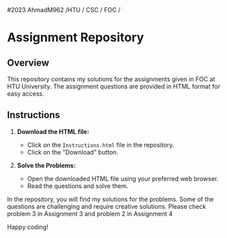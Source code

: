 #2023 AhmadM962 /HTU / CSC / FOC / 
# Assignment Repository

## Overview

This repository contains my solutions for the assignments given in FOC at HTU University. The assignment questions are provided in HTML format for easy access.

## Instructions

1. **Download the HTML file:**
   - Click on the `Instructions.html` file in the repository.
   - Click on the "Download" button.

2. **Solve the Problems:**
   - Open the downloaded HTML file using your preferred web browser.
   - Read the questions and solve them.

In the repository, you will find my solutions for the problems. Some of the questions are challenging and require creative solutions. Please check problem 3 in Assignment 3 and problem 2 in Assignment 4

Happy coding!
